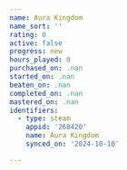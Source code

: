```yaml
---
name: Aura Kingdom
name_sort: ''
rating: 0
active: false
progress: new
hours_played: 0
purchased_on: .nan
started_on: .nan
beaten_on: .nan
completed_on: .nan
mastered_on: .nan
identifiers:
  - type: steam
    appid: '268420'
    name: Aura Kingdom
    synced_on: '2024-10-10'

---
```

